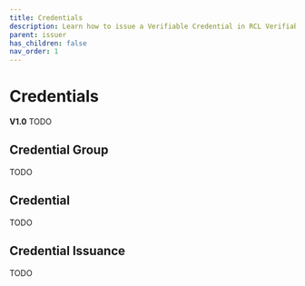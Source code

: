 ```yaml
---
title: Credentials
description: Learn how to issue a Verifiable Credential in RCL Verifiable Credentials.
parent: issuer
has_children: false
nav_order: 1
---
```


# Credentials
**V1.0**
TODO

## Credential Group
TODO

## Credential
TODO

## Credential Issuance
TODO